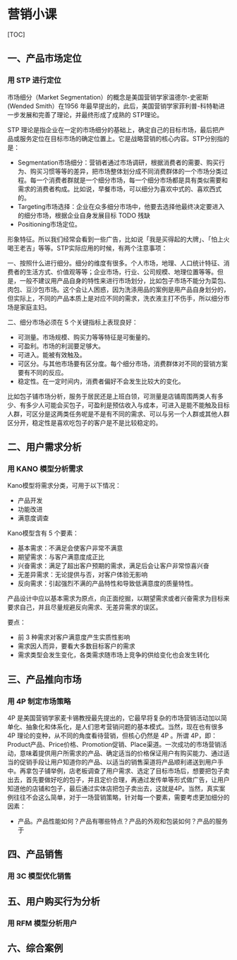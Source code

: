 # 营销小课

[TOC]

## 一、产品市场定位

### 用 STP 进行定位

市场细分（Market Segmentation）的概念是美国营销学家温德尔-史密斯(Wended Smith）在1956 年最早提出的，此后，美国营销学家菲利普-科特勒进一步发展和完善了理论，并最终形成了成熟的 STP理论。

STP 理论是指企业在一定的市场细分的基础上，确定自己的目标市场，最后把产品或服务定位在目标市场的确定位置上。它是战略营销的核心内容。STP分别指的是：

- Segmentation市场细分：营销者通过市场调研，根据消费者的需要、购买行为、购买习惯等等的差异，把市场整体划分成不同消费群体的一个市场分类过程。每一个消费者群就是一个细分市场，每一个细分市场都是具有类似需要和需求的消费者构成。比如说，早餐市场，可以细分为喜欢中式的、喜欢西式的。
- Targeting市场选择：企业在众多细分市场中，他要去选择他最终决定要进入的细分市场，根据企业自身发展目标    TODO  残缺
- Positioning市场定位。

形象特征。所以我们经常会看到一些广告，比如说「我是买得起的大牌」、「怕上火喝王老吉」等等。STP实际应用的时候，有两个注意事项：

一、按照什么进行细分。细分的维度有很多。个人市场，地理、人口统计特征、消费者的生活方式、价值观等等；企业市场，行业、公司规模、地理位置等等。但是，一般不建议用产品自身的特性来进行市场划分，比如包子市场不能分为菜包、肉包、豆沙包市场。这个会让人困惑，因为洗涤用品的案例是用产品自身划分的，但实际上，不同的产品本质上是对应不同的需求，洗衣液主打不伤手，所以细分市场是家庭主妇。

二、细分市场必须在 5 个关键指标上表现良好：

- 可测量。市场规模、购买力等等特征是可衡量的。
- 可盈利。市场的利润要足够大。
- 可进入。能被有效触及。
- 可区分。与其他市场要有区分度。每个细分市场，消费群体对不同的营销方案要有不同的反应。
- 稳定性。在一定时间内，消费者偏好不会发生比较大的变化。

比如包子铺市场分析，服务于居民还是上班白领，可测量是店铺周围两类人有多少、有多少人可能会买包子，可盈利是预估收入与成本，可进入是能不能触及目标人群，可区分是这两类任务呢是不是有不同的需求、可以与另一个人群或其他人群区分开，稳定性是喜欢吃包子的客户是不是比较稳定的。





## 二、用户需求分析

### 用 KANO 模型分析需求

Kano模型将需求分类，可用于以下情况：

- 产品开发
- 功能改进
- 满意度调查

Kano模型含有 5 个要素：

- 基本需求：不满足会使客户非常不满意
- 期望需求：与客户满意度成正比
- 兴奋需求：满足了超出客户预期的需求，满足后会让客户非常惊喜兴奋
- 无差异需求：无论提供与否，对客户体验无影响
- 反向需求：引起强烈不满的产品特性和导致低满意度的质量特性。

产品设计中应以基本需求为原点，向正面挖掘，以期望需求或者兴奋需求为目标来要求自己，并且尽量规避反向需求、无差异需求的误区。

要点：

- 前 3 种需求对客户满意度产生实质性影响
- 需求因人而异，要看大多数目标客户的需求
- 需求类型会发生变化，各类需求随市场上竞争的供给变化也会发生转化





## 三、产品推向市场

### 用 4P 制定市场策略

4P 是美国营销学家麦卡锡教授最先提出的，它最早将复杂的市场营销活动加以简单化、抽象化和体系化，是人们思考营销问题的基本模式。当然，现在也有很多 4P 理论的变种，从不同的角度看待营销，但核心仍然是 4P 。所谓 4P，即：Product产品、Price价格、Promotion促销、Place渠道。一次成功的市场营销活动，意味着提供用户所需求的产品、确定适当的价格保证用户有购买能力、通过适当的促销手段让用户知道你的产品、以适当的销售渠道将产品顺利递送到用户手中。再拿包子铺举例，店老板调查了用户需求、选定了目标市场后，想要把包子卖出去，首先要做好吃的包子，并且定价合理，再通过发传单等形式做广告，让用户知道他的店铺和包子，最后通过实体店把包子卖出去，这就是4P。当然，真实案例往往不会这么简单，对于一场营销策略，针对每一个要素，需要考虑更加细分的因素：

- 产品。产品性能如何？产品有哪些特点？产品的外观和包装如何？产品的服务于



## 四、产品销售

### 用 3C 模型优化销售



## 五、用户购买行为分析

### 用 RFM 模型分析用户





## 六、综合案例



